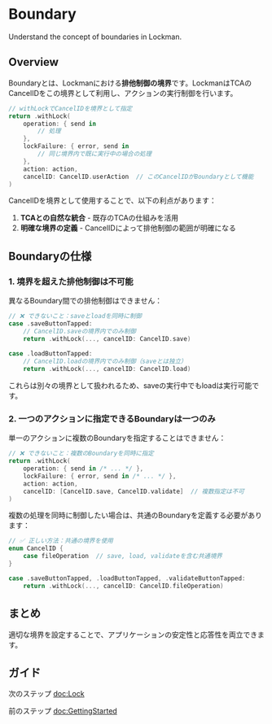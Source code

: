 # Boundary

Understand the concept of boundaries in Lockman.

## Overview

Boundaryとは、Lockmanにおける**排他制御の境界**です。LockmanはTCAのCancelIDをこの境界として利用し、アクションの実行制御を行います。

```swift
// withLockでCancelIDを境界として指定
return .withLock(
    operation: { send in
        // 処理
    },
    lockFailure: { error, send in
        // 同じ境界内で既に実行中の場合の処理
    },
    action: action,
    cancelID: CancelID.userAction  // このCancelIDがBoundaryとして機能
)
```

CancelIDを境界として使用することで、以下の利点があります：

1. **TCAとの自然な統合** - 既存のTCAの仕組みを活用
2. **明確な境界の定義** - CancelIDによって排他制御の範囲が明確になる

## Boundaryの仕様

### 1. 境界を超えた排他制御は不可能

異なるBoundary間での排他制御はできません：

```swift
// ❌ できないこと：saveとloadを同時に制御
case .saveButtonTapped:
    // CancelID.saveの境界内でのみ制御
    return .withLock(..., cancelID: CancelID.save)
    
case .loadButtonTapped:
    // CancelID.loadの境界内でのみ制御（saveとは独立）
    return .withLock(..., cancelID: CancelID.load)
```

これらは別々の境界として扱われるため、saveの実行中でもloadは実行可能です。

### 2. 一つのアクションに指定できるBoundaryは一つのみ

単一のアクションに複数のBoundaryを指定することはできません：

```swift
// ❌ できないこと：複数のBoundaryを同時に指定
return .withLock(
    operation: { send in /* ... */ },
    lockFailure: { error, send in /* ... */ },
    action: action,
    cancelID: [CancelID.save, CancelID.validate]  // 複数指定は不可
)
```

複数の処理を同時に制御したい場合は、共通のBoundaryを定義する必要があります：

```swift
// ✅ 正しい方法：共通の境界を使用
enum CancelID {
    case fileOperation  // save, load, validateを含む共通境界
}

case .saveButtonTapped, .loadButtonTapped, .validateButtonTapped:
    return .withLock(..., cancelID: CancelID.fileOperation)
```

## まとめ

適切な境界を設定することで、アプリケーションの安定性と応答性を両立できます。

## ガイド

次のステップ <doc:Lock>

前のステップ <doc:GettingStarted>
